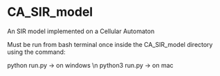 # CA_SIR_model
An SIR model implemented on a Cellular Automaton

Must be run from bash terminal once inside the CA_SIR_model directory using the command:

python run.py  -> on windows \n
python3 run.py  -> on mac
